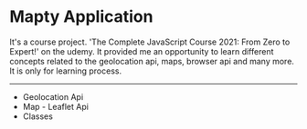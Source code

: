 # Mapty Application

It's a course project. 'The Complete JavaScript Course 2021: From Zero to Expert!' on the udemy. It provided me an opportunity to learn different concepts related to the geolocation api, maps, browser api and many more. It is only for learning process.

<hr>

- Geolocation Api
- Map - Leaflet Api
- Classes
